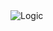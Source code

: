 <img src="[image-url](https://github.com/AmanKashyap0807/Deep_Learning-By-TensorFlow/blob/main/Handwritten%20digits%20classification%20using%20neural%20network/digits_nn.jpg)" alt="Logic">
